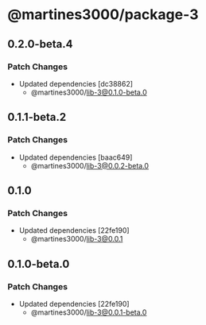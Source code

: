 # @martines3000/package-3

## 0.2.0-beta.4

### Patch Changes

- Updated dependencies [dc38862]
  - @martines3000/lib-3@0.1.0-beta.0

## 0.1.1-beta.2

### Patch Changes

- Updated dependencies [baac649]
  - @martines3000/lib-3@0.0.2-beta.0

## 0.1.0

### Patch Changes

- Updated dependencies [22fe190]
  - @martines3000/lib-3@0.0.1

## 0.1.0-beta.0

### Patch Changes

- Updated dependencies [22fe190]
  - @martines3000/lib-3@0.0.1-beta.0
